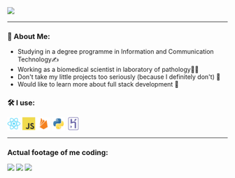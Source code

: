 
<img src="https://media.giphy.com/media/fSe277unKt9XavTE5W/giphy.gif" width="300"/>
                                                                                                               
---
																																																							 
### 👋 About Me:
- Studying in a degree programme in Information and Communication Technology✍️ 
- Working as a biomedical scientist in laboratory of pathology👨‍🔬 
- Don't take my little projects too seriously (because I definitely don't) 🤣
- Would like to learn more about full stack development 🤔

																																								
### 🛠️ I use:
<div>
<img src="https://github.com/devicons/devicon/blob/master/icons/react/react-original.svg" width="30"/>
<img src="https://github.com/devicons/devicon/blob/master/icons/javascript/javascript-original.svg" width="30"/>
<img src="https://github.com/devicons/devicon/blob/master/icons/firebase/firebase-plain.svg" width="30"/>
<img src="https://github.com/devicons/devicon/blob/master/icons/python/python-original.svg" width="30"/>
<img src="https://github.com/devicons/devicon/blob/master/icons/heroku/heroku-original.svg" width="30"/>

---

### Actual footage of me coding:
<img src="https://media.giphy.com/media/maNB0qAiRVAty/giphy.gif" width="220"/>
<img src="https://media.giphy.com/media/lzz3B3xLZluuY/giphy-downsized-large.gif" width="300"/>
<img src="https://media.giphy.com/media/3oKIPnAiaMCws8nOsE/giphy.gif" width="210"/>

